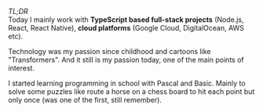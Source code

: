 _TL;DR_\
Today I mainly work with **TypeScript based full-stack projects** (Node.js, React, React Native), **cloud platforms** (Google Cloud, DigitalOcean, AWS etc).

Technology was my passion since childhood and cartoons like "Transformers". And it still is my passion today, one of the main points of interest.

I started learning programming in school with Pascal and Basic. Mainly to solve some puzzles like route a horse on a chess board to hit each point but only once (was one of the first, still remember).
